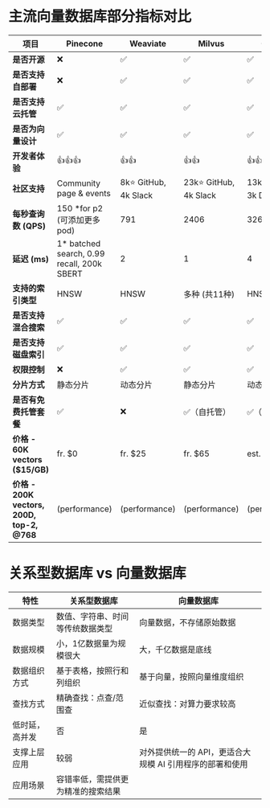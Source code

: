 # 主流向量数据库部分指标对比

| 项目 | Pinecone | Weaviate | Milvus | Qdrant | Chroma | Elasticsearch | PGVector |
|------|----------|----------|--------|--------|--------|----------------|----------|
| **是否开源** | ❌ | ✅ | ✅ | ✅ | ✅ | ✅ | ✅ |
| **是否支持自部署** | ❌ | ✅ | ✅ | ✅ | ✅ | ✅ | ✅ |
| **是否支持云托管** | ✅ | ✅ | ✅ | ✅ | ❌ | ❌ | ✅（✓） |
| **是否为向量设计** | ✅ | ✅ | ✅ | ✅ | ✅ | ❌ | ✅ |
| **开发者体验** | 👍👍👍 | 👍👍 | 👍👍 | 👍👍 | 👍👍 | 👍 | 👍 |
| **社区支持** | Community page & events | 8k⭐ GitHub, 4k Slack | 23k⭐ GitHub, 4k Slack | 13k⭐ GitHub, 3k Discord | 9k⭐ GitHub, 6k Discord | 23k Slack | 6k⭐ GitHub |
| **每秒查询数 (QPS)** | 150 *for p2 (可添加更多 pod) | 791 | 2406 | 326 | ? | 700–100 *from reports | 141 |
| **延迟 (ms)** | 1* batched search, 0.99 recall, 200k SBERT | 2 | 1 | 4 | ? | ? | 8 |
| **支持的索引类型** | HNSW | HNSW | 多种 (共11种) | HNSW | HNSW | HNSW | HNSW / IVFFlat |
| **是否支持混合搜索** | ✅ | ✅ | ✅ | ✅ | ✅ | ✅ | ✅ |
| **是否支持磁盘索引** | ✅ | ✅ | ✅ | ✅ | ✅ | ✅ | ✅ |
| **权限控制** | ❌ | ✅ | ✅ | ✅ | ✅ | ✅ | ❌ |
| **分片方式** | 静态分片 | 动态分片 | 静态分片 | 动态分片 | 静态分片 | 静态分片 | - |
| **是否有免费托管套餐** | ✅ | ❌ | ✅（自托管） | ✅（自托管） | ✅（自托管） | ❌ | ✅ |
| **价格 - 60K vectors ($15/GB)** | fr. $0 | fr. $25 | fr. $65 | est. $9 | varies | $95 | varies |
| **价格 - 200K vectors, 200D, top-2, @768** | (performance) | (performance) | (performance) | (performance) | (performance) | (performance) | (performance) |


# 关系型数据库 vs 向量数据库
| 特性             | 关系型数据库                                 | 向量数据库                                                     |
|------------------|----------------------------------------------|------------------------------------------------------------------|
| 数据类型         | 数值、字符串、时间等传统数据类型              | 向量数据，不存储原始数据                                       |
| 数据规模         | 小，1亿数据量为规模很大                       | 大，千亿数据是底线                                             |
| 数据组织方式     | 基于表格，按照行和列组织                      | 基于向量，按照向量维度组织                                     |
| 查找方式         | 精确查找：点查/范围查                         | 近似查找：对算力要求较高                                       |
| 低时延，高并发   | 否                                           | 是                                                             |
| 支撑上层应用     | 较弱                                         | 对外提供统一的 API，更适合大规模 AI 引用程序的部署和使用       |
| 应用场景         | 容错率低，需提供更为精准的搜索结果            |                                                                |